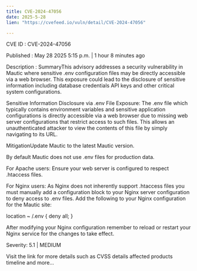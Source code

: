 ```yaml
---
title: CVE-2024-47056
date: 2025-5-28
lien: "https://cvefeed.io/vuln/detail/CVE-2024-47056"

---
```


CVE ID : CVE-2024-47056

Published :  May 28
2025
5:15 p.m. | 1 hour
8 minutes ago

Description : SummaryThis advisory addresses a security vulnerability in Mautic where sensitive .env configuration files may be directly accessible via a web browser. This exposure could lead to the disclosure of sensitive information
including database credentials
API keys
and other critical system configurations.

Sensitive Information Disclosure via .env File Exposure: The .env file
which typically contains environment variables and sensitive application configurations
is directly accessible via a web browser due to missing web server configurations that restrict access to such files. This allows an unauthenticated attacker to view the contents of this file by simply navigating to its URL.

MitigationUpdate Mautic to the latest Mautic version.

By default
Mautic does not use .env files for production data.

For Apache users: Ensure your web server is configured to respect .htaccess files.

For Nginx users: As Nginx does not inherently support .htaccess files
you must manually add a configuration block to your Nginx server configuration to deny access to .env files. Add the following to your Nginx configuration for the Mautic site:

location ~ /\.env {
    deny all;
}





After modifying your Nginx configuration
remember to reload or restart your Nginx service for the changes to take effect.

Severity: 5.1 | MEDIUM

Visit the link for more details
such as CVSS details
affected products
timeline
and more...
